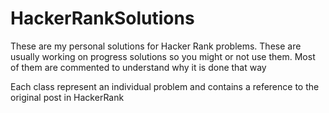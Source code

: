 # HackerRankSolutions
These are my personal solutions for Hacker Rank problems. These are usually working on progress solutions so you might or not use them. Most of them are commented to understand why it is done that way 

Each class represent an individual problem and contains a reference to the original post in HackerRank
